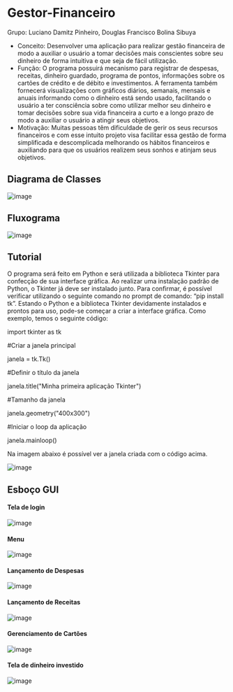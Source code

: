 # Gestor-Financeiro
Grupo: Luciano Damitz Pinheiro, Douglas Francisco Bolina Sibuya
 - Conceito: Desenvolver uma aplicação para realizar gestão financeira de modo a auxiliar o usuário a tomar decisões mais conscientes sobre seu dinheiro de forma intuitiva e que seja de fácil utilização. 
 - Função: O programa possuirá mecanismo para registrar de despesas, receitas, dinheiro guardado, programa de pontos, informações sobre os cartões de crédito e de débito e investimentos. A ferramenta também fornecerá visualizações com gráficos diários, semanais, mensais e anuais informando como o dinheiro está sendo usado, facilitando o usuário a ter consciência sobre como utilizar melhor seu dinheiro e tomar decisões sobre sua vida financeira a curto e a longo prazo de  modo a auxiliar o usuário a atingir seus objetivos. 
 - Motivação: Muitas pessoas têm dificuldade de gerir os seus recursos financeiros e com esse intuito projeto visa facilitar essa gestão de forma simplificada e descomplicada melhorando os hábitos financeiros e auxiliando para que os usuários realizem seus sonhos e atinjam seus objetivos.


## Diagrama de Classes
![image](.images/Diagrama_de_Classe_e_Relacionamento.png)

## Fluxograma
![image](.images/Fluxograma.png)

## Tutorial
O programa será feito em Python e será utilizada a biblioteca Tkinter para confecção de sua interface gráfica. Ao realizar uma instalação padrão de Python, o Tkinter já deve ser instalado junto. Para confirmar, é possível verificar utilizando o seguinte comando no prompt de comando: “pip install tk”. Estando o Python e a biblioteca Tkinter devidamente instalados e prontos para uso, pode-se começar a criar a interface gráfica. Como exemplo, temos o seguinte código:

import tkinter as tk

#Criar a janela principal

janela = tk.Tk() 


#Definir o título da janela

janela.title("Minha primeira aplicação Tkinter")


#Tamanho da janela

janela.geometry("400x300")

#Iniciar o loop da aplicação

janela.mainloop()


Na imagem abaixo é possível ver a janela criada com o código acima.

![image](https://github.com/user-attachments/assets/2cc58a60-19d3-46a4-ad6a-3e980d063aa5)


## Esboço GUI

#### Tela de login
![image](.images/Tela_Login.png)

#### Menu
![image](.images/Menu.png)

#### Lançamento de Despesas
![image](.images/Lancar_despesa.png)

#### Lançamento de Receitas
![image](.images/Lancar_receitas.png)

#### Gerenciamento de Cartões
![image](.images/Gerenciar_cartões.png)

#### Tela de dinheiro investido
![image](.images/Dinheiro_Investido.png)


